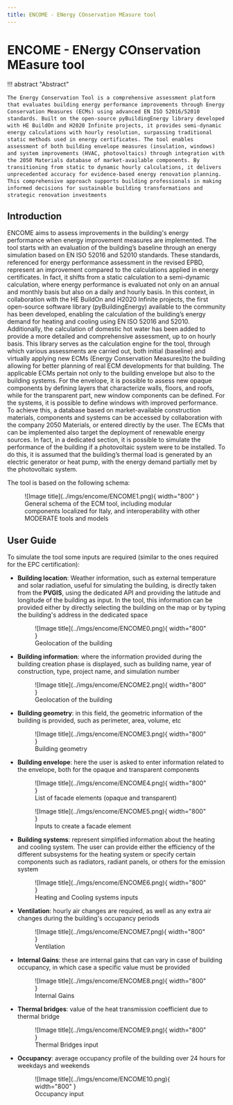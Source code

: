 ```yaml
---
title: ENCOME - ENergy COnservation MEasure tool 
---
```


# ENCOME - ENergy COnservation MEasure tool

!!! abstract "Abstract"

    The Energy Conservation Tool is a comprehensive assessment platform that evaluates building energy performance improvements through Energy Conservation Measures (ECMs) using advanced EN ISO 52016/52010 standards. Built on the open-source pyBuildingEnergy library developed with HE BuildOn and H2020 Infinite projects, it provides semi-dynamic energy calculations with hourly resolution, surpassing traditional static methods used in energy certificates. The tool enables assessment of both building envelope measures (insulation, windows) and system improvements (HVAC, photovoltaics) through integration with the 2050 Materials database of market-available components. By transitioning from static to dynamic hourly calculations, it delivers unprecedented accuracy for evidence-based energy renovation planning. This comprehensive approach supports building professionals in making informed decisions for sustainable building transformations and strategic renovation investments


## Introduction

ENCOME aims to assess improvements in the building's energy performance when energy improvement measures are implemented. 
The tool starts with an evaluation of the building’s baseline through an energy simulation based on EN ISO 52016 and 52010 standards. 
These standards, referenced for energy performance assessment in the revised EPBD, represent an improvement compared to the calculations applied in energy certificates. In fact, it shifts from a static calculation to a semi-dynamic calculation, where energy performance is evaluated not only on an annual and monthly basis but also on a daily and hourly basis. In this context, in collaboration with the HE BuildOn and H2020 Infinite projects, the first open-source software library (pyBuildingEnergy) available to the community has been developed, enabling the calculation of the building’s energy demand for heating and cooling using EN ISO 52016 and 52010. Additionally, the calculation of domestic hot water has been added to provide a more detailed and comprehensive assessment, up to on hourly basis. This library serves as the calculation engine for the tool, through which various assessments are carried out, both initial (baseline) and virtually applying new ECMs (Energy Conservation Measures)to the building allowing for better planning of real ECM developments for that building. The applicable ECMs pertain not only to the building envelope but also to the building systems. For the envelope, it is possible to assess new opaque components by defining layers that characterize walls, floors, and roofs, while for the transparent part, new window components can be defined. For the systems, it is possible to define windows with improved performance. To achieve this, a database based on market-available construction materials, components and systems can be accessed by collaboration with the company 2050 Materials, or entered directly by the user. The ECMs that can be implemented also target the deployment of renewable energy sources. In fact, in a dedicated section, it is possible to simulate the performance of the building if a photovoltaic system were to be installed. To do this, it is assumed that the building’s thermal load is generated by an electric generator or heat pump, with the energy demand partially met by the photovoltaic system.

The tool is based on the  following schema:

<figure markdown="span">
  ![Image title](../imgs/encome/ENCOME1.png){ width="800" }
  <figcaption>General schema of the ECM tool, including modular components localized for Italy, and interoperability with other MODERATE tools and models</figcaption>
</figure>

## User Guide

To simulate the tool some inputs are required (similar to the ones required for the EPC certification):

- **Building location**:
    Weather information, such as external temperature and solar radiation, useful for simulating the building, is directly taken from the **PVGIS**, using the dedicated API and providing the latitude and longitude of the building as input. In the tool, this information can be provided either by directly selecting the building on the map or by typing the building's address in the dedicated space 
    
    <figure markdown="span">
    ![Image title](../imgs/encome/ENCOME0.png){ width="800" }
    <figcaption>Geolocation of the building</figcaption>
    </figure>
- **Building information**:
    where the information provided during the building creation phase is displayed, such as building name, year of construction, type, project name, and simulation number 
    
    <figure markdown="span">
    ![Image title](../imgs/encome/ENCOME2.png){ width="800" }
    <figcaption>Geolocation of the building</figcaption>
    </figure>

- **Building geometry**:
    in this field, the geometric information of the building is provided, such as perimeter, area, volume, etc
    
    <figure markdown="span">
    ![Image title](../imgs/encome/ENCOME3.png){ width="800" }
    <figcaption>Building geometry</figcaption>
    </figure>

- **Building envelope**:
    here the user is asked to enter information related to the envelope, both for the opaque and transparent components
    
    <figure markdown="span">
    ![Image title](../imgs/encome/ENCOME4.png){ width="800" }
    <figcaption>List of facade elements (opaque and transparent)</figcaption>
    </figure>

    <figure markdown="span">
    ![Image title](../imgs/encome/ENCOME5.png){ width="800" }
    <figcaption>Inputs to create a facade element</figcaption>
    </figure>

- **Building systems**:
    represent simplified information about the heating and cooling system. The user can provide either the efficiency of the different subsystems for the heating system or specify certain components such as radiators, radiant panels, or others for the emission system
    
    <figure markdown="span">
    ![Image title](../imgs/encome/ENCOME6.png){ width="800" }
    <figcaption>Heating and Cooling systems inputs</figcaption>
    </figure>
    
- **Ventilation**:
    hourly air changes are required, as well as any extra air changes during the building's occupancy periods 

    <figure markdown="span">
    ![Image title](../imgs/encome/ENCOME7.png){ width="800" }
    <figcaption>Ventilation</figcaption>
    </figure>

- **Internal Gains**:
    these are internal gains that can vary in case of building occupancy, in which case a specific value must be provided 

    <figure markdown="span">
    ![Image title](../imgs/encome/ENCOME8.png){ width="800" }
    <figcaption>Internal Gains</figcaption>
    </figure>

- **Thermal bridges**:
    value of the heat transmission coefficient due to thermal bridge

    <figure markdown="span">
    ![Image title](../imgs/encome/ENCOME9.png){ width="800" }
    <figcaption>Thermal Bridges input</figcaption>
    </figure>
   
- **Occupancy**:
    average occupancy profile of the building over 24 hours for weekdays and weekends

    <figure markdown="span">
    ![Image title](../imgs/encome/ENCOME10.png){ width="800" }
    <figcaption>Occupancy input</figcaption>
    </figure>
    


